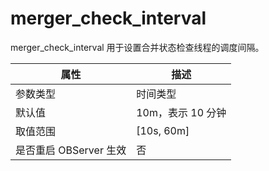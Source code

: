 merger_check_interval 
==========================================

merger_check_interval 用于设置合并状态检查线程的调度间隔。


|      **属性**      |    **描述**    |
|------------------|--------------|
| 参数类型             | 时间类型         |
| 默认值              | 10m，表示 10 分钟 |
| 取值范围             | \[10s, 60m\] |
| 是否重启 OBServer 生效 | 否            |



